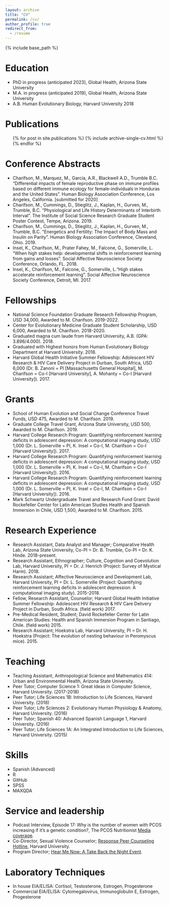 ```yaml
---
layout: archive
title: "CV"
permalink: /cv/
author_profile: true
redirect_from:
  - /resume
---
```


{% include base_path %}

Education
======
* PhD in progress (anticipated 2023), Global Health, Arizona State University
* M.A. in progress (anticipated 2019), Global Health, Arizona State University
* A.B. Human Evolutionary Biology, Harvard University 2018

Publications
======
  <ul>{% for post in site.publications %}
    {% include archive-single-cv.html %}
  {% endfor %}</ul>
  
Conference Abstracts
======
* Charifson, M., Marquez, M., García, A.R., Blackwell A.D., Trumble B.C. “Differential impacts of female reproductive phase on immune profiles based on different immune ecology for female-individuals in Honduras and the United States”. Human Biology Association Conference, Los Angeles, California. [submitted for 2020]
* Charifson, M., Cummings, D., Stieglitz, J., Kaplan, H., Gurven, M., Trumble, B.C. “Physiological and Life History Determinants of Interbirth Interval”. The Institute of Social Science Research Graduate Student Poster Contest, Tempe, Arizona. 2019.
* Charifson, M., Cummings, D., Stieglitz, J., Kaplan, H., Gurven, M., Trumble, B.C. “Energetics and Fertility: The Impact of Body Mass and Insulin on Parity”. Human Biology Association Conference, Cleveland, Ohio. 2019.
* Insel, K., Charifson, M., Prater Fahey, M., Falcone, G., Somerville, L. “When high stakes help: developmental shifts in reinforcement learning from gains and losses”. Social Affective Neuroscience Society Conference, Orlando, FL. 2018.
* Insel, K., Charifson, M., Falcone, G., Somerville, L.“High stakes accelerate reinforcement learning”. Social Affective Neuroscience Society Conference, Detroit, MI. 2017.

Fellowships
======
* National Science Foundation Graduate Research Fellowship Program, USD 34,000, Awarded to M. Charifson. 2019-2022.
* Center for Evolutionary Medicine Graduate Student Scholarship, USD 6,000, Awarded to M. Charifson. 2018-2020.
* Graduated magna cum laude from Harvard University, A.B. (GPA: 3.896/4.000). 2018.
* Graduated with Highest honors from Human Evolutionary Biology Department at Harvard University. 2018.
* Harvard Global Health Initiative Summer Fellowship: Adolescent HIV Research & HIV Care Delivery Project in Durban, South Africa, USD 6,000 (Dr. B. Zanoni = PI [Massachusetts General Hospital], M. Charifson = Co-I [Harvard University], A. Mohanty = Co-I [Harvard University]). 2017.


Grants
======
* School of Human Evolution and Social Change Conference Travel Funds, USD 475, Awarded to M. Charifson. 2019.
* Graduate College Travel Grant, Arizona State University, USD 500, Awarded to M. Charifson. 2019.
* Harvard College Research Program: Quantifying reinforcement learning deficits in adolescent depression: A computational imaging study, USD 1,000 (Dr. L. Somerville = PI, K. Insel = Co-I, M. Charifson = Co-I [Harvard University]). 2017.
* Harvard College Research Program: Quantifying reinforcement learning deficits in adolescent depression: A computational imaging study, USD 1,000 (Dr. L. Somerville = PI, K. Insel = Co-I, M. Charifson = Co-I [Harvard University]). 2016.
* Harvard College Research Program: Quantifying reinforcement learning deficits in adolescent depression: A computational imaging study, USD 1,000 (Dr. L. Somerville = PI, K. Insel = Co-I, M. Charifson = Co-I [Harvard University]). 2016. 
* Mark Schwartz Undergraduate Travel and Research Fund Grant: David Rockefeller Center for Latin American Studies Health and Spanish Immersion in Chile, USD 1,500, Awarded to M. Charifson. 2015. 


Research Experience
======
* Research Assistant, Data Analyst and Manager; Comparative Health Lab, Arizona State University, Co-PI = Dr. B. Trumble, Co-PI = Dr. K. Hinde. 2018-present.
* Research Assistant, Ethnographer; Culture, Cognition and Coevolution Lab, Harvard University, PI = Dr. J. Henrich (Project: Survey of Mystical Harm). 2018.
* Research Assistant; Affective Neuroscience and Development Lab, Harvard University, PI = Dr. L. Somerville (Project: Quantifying reinforcement learning deficits in adolescent depression: A computational imaging study). 2015-2018.
* Fellow, Research Assistant, Counselor; Harvard Global Health Initiative Summer Fellowship: Adolescent HIV Research & HIV Care Delivery Project in Durban, South Africa. (field work) 2017.
* Pre-Medical Resident, Student; David Rockefeller Center for Latin American Studies: Health and Spanish Immersion Program in Santiago, Chile. (field work) 2015.
* Research Assistant; Hoekstra Lab, Harvard University, PI = Dr. H. Hoekstra (Project: The evolution of nesting behaviour in Peromyscus mice). 2015.

Teaching
======
* Teaching Assistant, Anthropological Science and Mathematics 414: Urban and Environmental Health, Arizona State University. 
* Peer Tutor; Computer Science 1: Great Ideas in Computer Science, Harvard University. (2017-2018)
* Peer Tutor; Life Sciences 1B: Introduction to Life Sciences, Harvard University. (2018)
* Peer Tutor; Life Sciences 2: Evolutionary Human Physiology & Anatomy, Harvard University. (2016)
* Peer Tutor; Spanish 40: Advanced Spanish Language 1, Harvard University. (2016)
* Peer Tutor; Life Sciences 1A: An Integrated Introduction to Life Sciences, Harvard University. (2015)

Skills
======
* Spanish (Advanced)
* R
* GitHub
* SPSS
* MAXQDA

Service and leadership
======
* Podcast Interview, Episode 17: Why is the number of women with PCOS increasing if it’s a genetic condition?, The PCOS Nutritionist [Media coverage](https://thepcosnutritionist.com/resources/episode-17/).
* Co-Director, Sexual Violence Counselor; [Response Peer Counseling Hotline](http://harvardresponse.com/), Harvard University. 
* Program Director; [Hear Me Now: A Take Back the Night Event](https://www.thecrimson.com/article/2016/4/7/students-hold-vigil/). 

Laboratory Techniques
======
* In house EIA/ELISA: Cortisol, Testosterone, Estrogen, Progesterone
* Commercial EIA/ELISA: Cytomegalovirus, Immunoglobulin E, Estrogen, Progesterone

